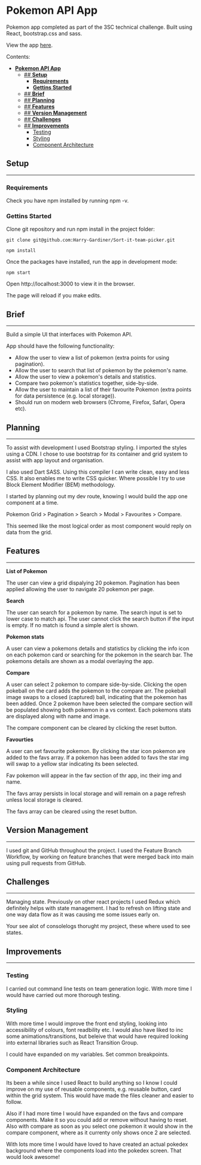 # **Pokemon API App**

Pokemon app completed as part of the 3SC technical challenge. Built using React, bootstrap.css and sass.

View the app [here](https://harry-gardiner.github.io/Sort-it-team-picker/).

Contents:

- [**Pokemon API App**](#Pokemon-API-App)
  - [## **Setup**](#-setup)
    - [**Requirements**](#requirements)
    - [**Gettins Started**](#Gettins-Started)
  - [## **Brief**](#-brief)
  - [## **Planning**](#-planning)
  - [## **Features**](#-features)
  - [## **Version Management**](#-version-management)
  - [## **Challenges**](#Challenges)
  - [## **Improvements**](#-improvements)
    - [Testing](#testing)
    - [Styling](#styling)
    - [Component Architecture](#Component-Architecture)

## **Setup**

---

### **Requirements**

Check you have npm installed by running npm -v.

### **Gettins Started**

Clone git repository and run npm install in the project folder:

`git clone git@github.com:Harry-Gardiner/Sort-it-team-picker.git`

`npm install`

Once the packages have installed, run the app in development mode:

`npm start`

Open http://localhost:3000 to view it in the browser.

The page will reload if you make edits.

## **Brief**

---

Build a simple UI that interfaces with Pokemon API.

App should have the following functionality:

- Allow the user to view a list of pokemon (extra points for using pagination).
- Allow the user to search that list of pokemon by the pokemon's name.
- Allow the user to view a pokemon's details and statistics.
- Compare two pokemon's statistics together, side-by-side.
- Allow the user to maintain a list of their favourite Pokemon (extra points for data persistence (e.g. local storage)).
- Should run on modern web browsers (Chrome, Firefox, Safari, Opera etc).

## **Planning**

---

To assist with development I used Bootstrap styling. I imported the styles using a CDN. I chose to use bootstrap for its container and grid system to assist with app layout and organisation.

I also used Dart SASS. Using this compiler I can write clean, easy and less CSS. It also enables me to write CSS quicker. Where possible I try to use Block Element Modifier (BEM) methodology.

I started by planning out my dev route, knowing I would build the app one component at a time.

Pokemon Grid > Pagination > Search > Modal > Favourites > Compare.

This seemed like the most logical order as most component would reply on data from the grid.

## **Features**

---

**List of Pokemon**

The user can view a grid dispalying 20 pokemon. Pagination has been applied allowing the user to navigate 20 pokemon per page.

**Search**

The user can search for a pokemon by name. The search input is set to lower case to match api. The user cannot click the search button if the input is empty. If no match is found a simple alert is shown.

**Pokemon stats**

A user can view a pokemons details and statistics by clicking the info icon on each pokemon card or searching for the pokemon in the search bar. The pokemons details are shown as a modal overlaying the app.

**Compare**

A user can select 2 pokemon to compare side-by-side. Clicking the open pokeball on the card adds the pokemon to the compare arr. The pokeball image swaps to a closed (captured) ball, indicating that the pokemon has been added. Once 2 pokemon have been selected the compare section will be populated showing both pokemon in a vs context. Each pokemons stats are displayed along with name and image.

The compare component can be cleared by clicking the reset button.

**Favourties**

A user can set favourite pokemon. By clicking the star icon pokemon are added to the favs array. If a pokemon has been added to favs the star img will swap to a yellow star indicating its been selected.

Fav pokemon will appear in the fav section of thr app, inc their img and name.

The favs array persists in local storage and will remain on a page refresh unless local storage is cleared.

The favs array can be cleared using the reset button.

## **Version Management**

---

I used git and GitHub throughout the project. I used the Feature Branch Workflow, by working on feature branches that were merged back into main using pull requests from GitHub.

## **Challenges**

---

Managing state. Previously on other react projects I used Redux which definitely helps with state management. I had to refresh on lifting state and one way data flow as it was causing me some issues early on.

Your see alot of consolelogs thorught my project, these where used to see states.

## **Improvements**

---

### Testing

I carried out command line tests on team generation logic. With more time I would have carried out more thorough testing.

### Styling

With more time I would improve the front end styling, looking into accessibility of colours, font readbility etc. I would also have liked to inc some animations/transitions, but beleive that would have required looking into external libraries such as React Transition Group.

I could have expanded on my variables. Set common breakpoints.

### Component Architecture

Its been a while since I used React to build anything so I know I could improve on my use of reusable components, e.g. reusable button, card within the grid system. This would have made the files cleaner and easier to follow.

Also if I had more time I would have expanded on the favs and compare components. Make it so you could add or remove without having to reset. Also with compare as soon as you select one pokemon it would show in the compare component, where as it currenty only shows once 2 are selected.

With lots more time I would have loved to have created an actual pokedex background where the components load into the pokedex screen. That would look awesome!
